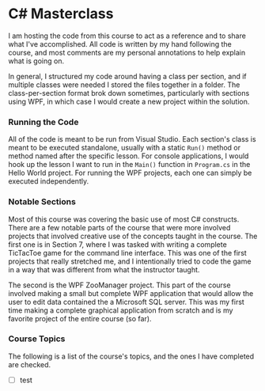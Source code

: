 # C# Masterclass
I am hosting the code from this course to act as a reference and to share what I've accomplished. All code is written by my hand following the course, and most comments are my personal annotations to help explain what is going on.

In general, I structured my code around having a class per section, and if multiple classes were needed I stored the files together in a folder. The class-per-section format brok down sometimes, particularly with sections using WPF, in which case I would create a new project within the solution. 

### Running the Code
All of the code is meant to be run from Visual Studio. Each section's class is meant to be executed standalone, usually with a static `Run()` method or method named after the specific lesson. For console applications, I would hook up the lesson I want to run in the `Main()` function in `Program.cs` in the Hello World project. For running the WPF projects, each one can simply be executed independently.

### Notable Sections
Most of this course was covering the basic use of most C# constructs. There are a few notable parts of the course that were more involved projects that involved creative use of the concepts taught in the course. The first one is in Section 7, where I was tasked with writing a complete TicTacToe game for the command line interface. This was one of the first projects that really stretched me, and I intentionally tried to code the game in a way that was different from what the instructor taught.

The second is the WPF ZooManager project. This part of the course involved making a small but complete WPF application that would allow the user to edit data contained the a Microsoft SQL server. This was my first time making a complete graphical application from scratch and is my favorite project of the entire course (so far).

### Course Topics
The following is a list of the course's topics, and the ones I have completed are checked.
- [ ] test
